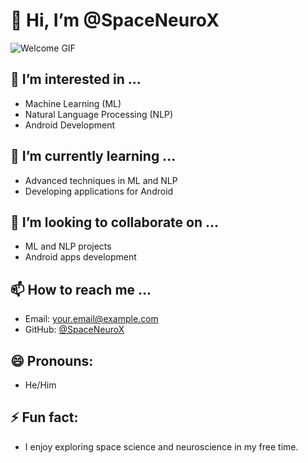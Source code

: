# 👋 Hi, I’m @SpaceNeuroX
![Welcome GIF](https://media.giphy.com/media/ASd0Ukj0y3qMM/giphy.gif)

## 👀 I’m interested in ...
- Machine Learning (ML)
- Natural Language Processing (NLP)
- Android Development

## 🌱 I’m currently learning ...
- Advanced techniques in ML and NLP
- Developing applications for Android

## 💞️ I’m looking to collaborate on ...
- ML and NLP projects
- Android apps development

## 📫 How to reach me ...
- Email: [your.email@example.com](totoshkus@gmail.com)
- GitHub: [@SpaceNeuroX](https://github.com/SpaceNeuroX)

## 😄 Pronouns:
- He/Him

## ⚡ Fun fact:
- I enjoy exploring space science and neuroscience in my free time.

<!---
SpaceNeuroX/SpaceNeuroX is a ✨ special ✨ repository because its `README.md` (this file) appears on your GitHub profile.
You can click the Preview link to take a look at your changes.
--->
